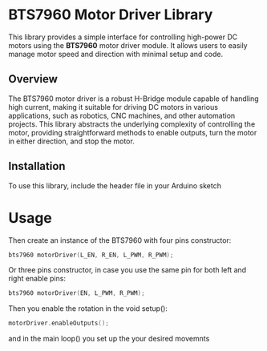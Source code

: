 # BTS7960 Motor Driver Library

This library provides a simple interface for controlling high-power DC motors using the **BTS7960** motor driver module. It allows users to easily manage motor speed and direction with minimal setup and code.

## Overview

The BTS7960 motor driver is a robust H-Bridge module capable of handling high current, making it suitable for driving DC motors in various applications, such as robotics, CNC machines, and other automation projects. This library abstracts the underlying complexity of controlling the motor, providing straightforward methods to enable outputs, turn the motor in either direction, and stop the motor.

## Installation

To use this library, include the header file in your Arduino sketch

# Usage 

Then create an instance of the BTS7960 with four pins constructor:
```cpp
bts7960 motorDriver(L_EN, R_EN, L_PWM, R_PWM);
```
Or three pins constructor, in case you use the same pin for both left and right enable pins:
```cpp
bts7960 motorDriver(EN, L_PWM, R_PWM);
```
Then you enable the rotation in the void setup():
```cpp
motorDriver.enableOutputs();
```
and in the main loop() you set up the your desired movemnts
